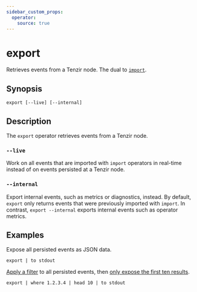 ```yaml
---
sidebar_custom_props:
  operator:
    source: true
---
```


# export

Retrieves events from a Tenzir node. The dual to [`import`](import.md).

## Synopsis

```
export [--live] [--internal]
```

## Description

The `export` operator retrieves events from a Tenzir node.

### `--live`

Work on all events that are imported with `import` operators in real-time
instead of on events persisted at a Tenzir node.

### `--internal`

Export internal events, such as metrics or diagnostics, instead. By default,
`export` only returns events that were previously imported with `import`. In
contrast, `export --internal` exports internal events such as operator metrics.

## Examples

Expose all persisted events as JSON data.

```
export | to stdout
```

[Apply a filter](where.md) to all persisted events, then [only expose the first
ten results](head.md).

```
export | where 1.2.3.4 | head 10 | to stdout
```
